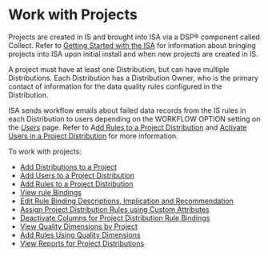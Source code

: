 # Work with Projects

Projects are created in IS and brought into ISA via a DSP® component
called Collect. Refer to [Getting Started with the
ISA](Setup_and_Configuration_for_ISA) for information about bringing
projects into ISA upon initial install and when new projects are created
in IS.

A project must have at least one Distribution, but can have multiple
Distributions. Each Distribution has a Distribution Owner, who is the
primary contact of information for the data quality rules configured in
the Distribution.

ISA sends workflow emails about failed data records from the IS rules in
each Distribution to users depending on the WORKFLOW OPTION setting on
the *[Users](../Page_Desc/Users_ISA)* page. Refer to A[dd Rules to a
Project Distribution](Add_Rules_to_a_Project_Distribution) and
[Activate Users in a Project
Distribution](Add_Users_to_a_Project_Distribution) for more
information.

To work with projects:

  - [Add Distributions to a Project](Add_Distributions_to_a_Project)
  - [Add Users to a Project
    Distribution](Add_Users_to_a_Project_Distribution)
  - [Add Rules to a Project
    Distribution](Add_Rules_to_a_Project_Distribution)
  - [View rule Bindings](View_Rule_Bindings)
  - [Edit Rule Binding Descriptions, Implication and
    Recommendation](Edit_Rule_Bindings)
  - [Assign Project Distribution Rules using Custom
    Attributes](Assign_Prjt_Distrib_Rules_Custom_Attribs)
  - [Deactivate Columns for Project Distribution Rule
    Bindings](Deactivate_Columns_for_Project_Distribution_Rule_Bindings)
  - [View Quality Dimensions by
    Project](View_Quality_Dimensions_by_Project)
  - [Add Rules Using Quality
    Dimensions](Add_Rules_Using_Quality_Dimensions)
  - [View Reports for Project
    Distributions](View_Reports_for_Project_Distributions)
